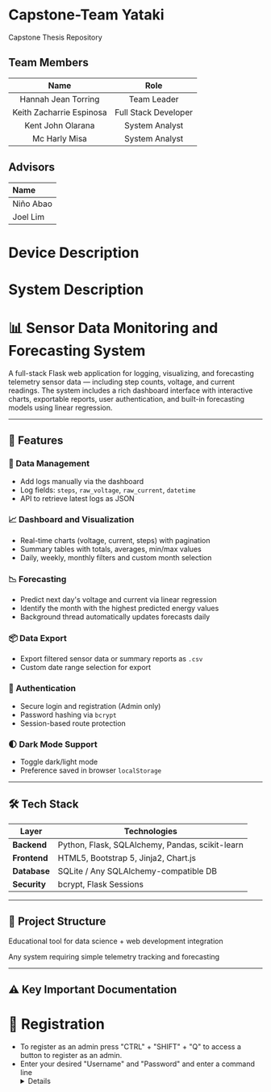 # Capstone-Team Yataki
Capstone Thesis Repository 



## Team Members 
| **Name** | **Role** |
|:--------:|:--------:|
|Hannah Jean Torring|Team Leader|
|Keith Zacharrie Espinosa|Full Stack Developer|
|Kent John Olarana|System Analyst|
|Mc Harly Misa|System Analyst|


## Advisors
| **Name**|
|:-----|
|Niño Abao| 
|Joel Lim|

# Device Description

# **System Description**
# 📊 Sensor Data Monitoring and Forecasting System

A full-stack Flask web application for logging, visualizing, and forecasting telemetry sensor data — including step counts, voltage, and current readings. The system includes a rich dashboard interface with interactive charts, exportable reports, user authentication, and built-in forecasting models using linear regression.

---

## 🚀 Features

### 🧾 Data Management
- Add logs manually via the dashboard
- Log fields: `steps`, `raw_voltage`, `raw_current`, `datetime`
- API to retrieve latest logs as JSON

### 📈 Dashboard and Visualization
- Real-time charts (voltage, current, steps) with pagination
- Summary tables with totals, averages, min/max values
- Daily, weekly, monthly filters and custom month selection

### 📉 Forecasting
- Predict next day's voltage and current via linear regression
- Identify the month with the highest predicted energy values
- Background thread automatically updates forecasts daily

### 📦 Data Export
- Export filtered sensor data or summary reports as `.csv`
- Custom date range selection for export

### 🔐 Authentication
- Secure login and registration (Admin only)
- Password hashing via `bcrypt`
- Session-based route protection

### 🌓 Dark Mode Support
- Toggle dark/light mode
- Preference saved in browser `localStorage`

---

## 🛠️ Tech Stack

| Layer        | Technologies                          |
|--------------|----------------------------------------|
| **Backend**  | Python, Flask, SQLAlchemy, Pandas, scikit-learn |
| **Frontend** | HTML5, Bootstrap 5, Jinja2, Chart.js   |
| **Database** | SQLite / Any SQLAlchemy-compatible DB  |
| **Security** | bcrypt, Flask Sessions                 |

---

## 📂 Project Structure


Educational tool for data science + web development integration

Any system requiring simple telemetry tracking and forecasting

---
## ⚠️ Key Important Documentation 

# 🔑 Registration 
- To register as an admin press "CTRL" + "SHIFT" + "Q" to access a button to register as an admin.
- Enter your desired "Username" and "Password" and enter a command line <details> $sudo-apt: enable | acc | reg | "TRUE" / admin </details> 
